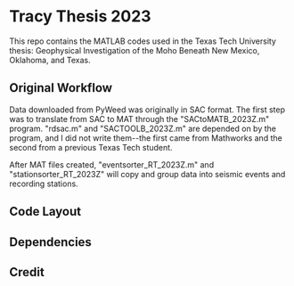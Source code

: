 # Tracy Thesis 2023
This repo contains the MATLAB codes used in the Texas Tech University thesis: Geophysical Investigation of the Moho Beneath New Mexico, Oklahoma, and Texas.

## Original Workflow
Data downloaded from PyWeed was originally in SAC format. The first step was to translate from SAC to MAT through the "SACtoMATB_2023Z.m" program. "rdsac.m" and "SACTOOLB_2023Z.m" are depended on by the program, and I did not write them--the first came from Mathworks and the second from a previous Texas Tech student. 

After MAT files created, "eventsorter_RT_2023Z.m" and "stationsorter_RT_2023Z" will copy and group data into seismic events and recording stations.
## Code Layout

## Dependencies

## Credit